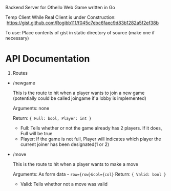 Backend Server for Othello Web Game written in Go

Temp Client While Real Client is under Construction:
  https://gist.github.com/Rogibb111/f045c7ebc6faec9d83b1282a5f2ef38b
  
  To use: Place contents of gist in static directory of source (make one if necessary)

API Documentation
=================

1. Routes

* /newgame

  This is the route to hit when a player wants to join a new game (potentially could be called joingame if a lobby is implemented)
  
  Arguments: none

  Return: `{ Full: bool, Player: int }`
  * Full: Tells whether or not the game already has 2 players. If it does, Full will be true
  * Player: If the game is not full, Player will indicates which player the current joiner has been designated(1 or 2)

* /move

  This is the route to hit when a player wants to make a move 

  Arguments: As form data - `row={row}&col={col}`
  Return: `{ Valid: bool }`
  * Valid: Tells whethor not a move was valid 

